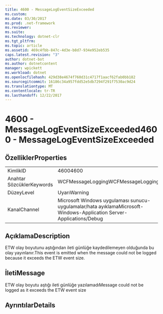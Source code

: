 ```yaml
---
title: 4600 - MessageLogEventSizeExceeded
ms.custom: 
ms.date: 03/30/2017
ms.prod: .net-framework
ms.reviewer: 
ms.suite: 
ms.technology: dotnet-clr
ms.tgt_pltfrm: 
ms.topic: article
ms.assetid: 469c4fbb-847c-4d3e-b8d7-934e952eb535
caps.latest.revision: "3"
author: dotnet-bot
ms.author: dotnetcontent
manager: wpickett
ms.workload: dotnet
ms.openlocfilehash: 429d38e4674f760d31c4717f1aacf62fab0bb182
ms.sourcegitcommit: 16186c34a957fdd52e5db7294f291f7530ac9d24
ms.translationtype: MT
ms.contentlocale: tr-TR
ms.lasthandoff: 12/22/2017
---
```

# <a name="4600---messagelogeventsizeexceeded"></a><span data-ttu-id="174ed-102">4600 - MessageLogEventSizeExceeded</span><span class="sxs-lookup"><span data-stu-id="174ed-102">4600 - MessageLogEventSizeExceeded</span></span>
## <a name="properties"></a><span data-ttu-id="174ed-103">Özellikler</span><span class="sxs-lookup"><span data-stu-id="174ed-103">Properties</span></span>  
  
|||  
|-|-|  
|<span data-ttu-id="174ed-104">Kimlik</span><span class="sxs-lookup"><span data-stu-id="174ed-104">ID</span></span>|<span data-ttu-id="174ed-105">4600</span><span class="sxs-lookup"><span data-stu-id="174ed-105">4600</span></span>|  
|<span data-ttu-id="174ed-106">Anahtar Sözcükler</span><span class="sxs-lookup"><span data-stu-id="174ed-106">Keywords</span></span>|<span data-ttu-id="174ed-107">WCFMessageLogging</span><span class="sxs-lookup"><span data-stu-id="174ed-107">WCFMessageLogging</span></span>|  
|<span data-ttu-id="174ed-108">Düzey</span><span class="sxs-lookup"><span data-stu-id="174ed-108">Level</span></span>|<span data-ttu-id="174ed-109">Uyarı</span><span class="sxs-lookup"><span data-stu-id="174ed-109">Warning</span></span>|  
|<span data-ttu-id="174ed-110">Kanal</span><span class="sxs-lookup"><span data-stu-id="174ed-110">Channel</span></span>|<span data-ttu-id="174ed-111">Microsoft Windows uygulaması sunucu-uygulamalar/hata ayıklama</span><span class="sxs-lookup"><span data-stu-id="174ed-111">Microsoft-Windows-Application Server-Applications/Debug</span></span>|  
  
## <a name="description"></a><span data-ttu-id="174ed-112">Açıklama</span><span class="sxs-lookup"><span data-stu-id="174ed-112">Description</span></span>  
 <span data-ttu-id="174ed-113">ETW olay boyutunu aştığından ileti günlüğe kaydedilemeyen olduğunda bu olay yayınlanır.</span><span class="sxs-lookup"><span data-stu-id="174ed-113">This event is emitted when the message could not be logged because it exceeds the ETW event size.</span></span>  
  
## <a name="message"></a><span data-ttu-id="174ed-114">İleti</span><span class="sxs-lookup"><span data-stu-id="174ed-114">Message</span></span>  
 <span data-ttu-id="174ed-115">ETW olay boyutu aştığı ileti günlüğe yazılamadı</span><span class="sxs-lookup"><span data-stu-id="174ed-115">Message could not be logged as it exceeds the ETW event size</span></span>  
  
## <a name="details"></a><span data-ttu-id="174ed-116">Ayrıntılar</span><span class="sxs-lookup"><span data-stu-id="174ed-116">Details</span></span>
